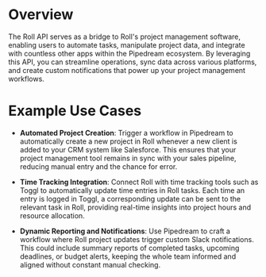 # Overview

The Roll API serves as a bridge to Roll's project management software, enabling users to automate tasks, manipulate project data, and integrate with countless other apps within the Pipedream ecosystem. By leveraging this API, you can streamline operations, sync data across various platforms, and create custom notifications that power up your project management workflows.

# Example Use Cases

- **Automated Project Creation**: Trigger a workflow in Pipedream to automatically create a new project in Roll whenever a new client is added to your CRM system like Salesforce. This ensures that your project management tool remains in sync with your sales pipeline, reducing manual entry and the chance for error.

- **Time Tracking Integration**: Connect Roll with time tracking tools such as Toggl to automatically update time entries in Roll tasks. Each time an entry is logged in Toggl, a corresponding update can be sent to the relevant task in Roll, providing real-time insights into project hours and resource allocation.

- **Dynamic Reporting and Notifications**: Use Pipedream to craft a workflow where Roll project updates trigger custom Slack notifications. This could include summary reports of completed tasks, upcoming deadlines, or budget alerts, keeping the whole team informed and aligned without constant manual checking.
